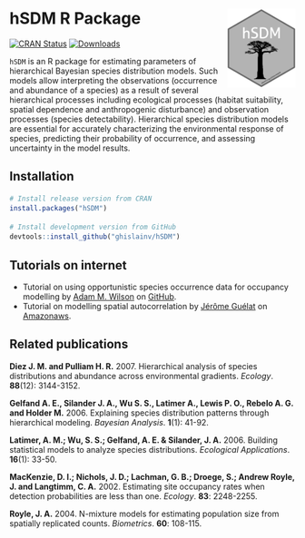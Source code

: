 
<!-- README.md is generated from README.Rmd. Please edit that file -->

# hSDM R Package <img src="man/figures/logo.png" align="right" alt="" width="120" />

[![CRAN
Status](http://www.r-pkg.org/badges/version/hSDM)](https://cran.r-project.org/package=hSDM)
[![Downloads](https://cranlogs.r-pkg.org/badges/hSDM)](https://cran.r-project.org/package=hSDM)

`hSDM` is an R package for estimating parameters of hierarchical
Bayesian species distribution models. Such models allow interpreting the
observations (occurrence and abundance of a species) as a result of
several hierarchical processes including ecological processes (habitat
suitability, spatial dependence and anthropogenic disturbance) and
observation processes (species detectability). Hierarchical species
distribution models are essential for accurately characterizing the
environmental response of species, predicting their probability of
occurrence, and assessing uncertainty in the model results.

## Installation

``` r
# Install release version from CRAN
install.packages("hSDM")

# Install development version from GitHub
devtools::install_github("ghislainv/hSDM")
```

## Tutorials on internet

  - Tutorial on using opportunistic species occurrence data for
    occupancy modelling by [Adam M. Wilson](http://adamwilson.us/) on
    [GitHub](https://github.com/adammwilson/hSDM_Tutorial/blob/master/hSDM_Tutorial.md).
  - Tutorial on modelling spatial autocorrelation by [Jérôme
    Guélat](http://www.popecol.org/team/jerome-guelat/) on
    [Amazonaws](http://rstudio-pubs-static.s3.amazonaws.com/9687_cc323b60e5d542449563ff1142163f05.html).

## Related publications

**Diez J. M. and Pulliam H. R.** 2007. Hierarchical analysis of species
distributions and abundance across environmental gradients. *Ecology*.
**88**(12): 3144-3152.

**Gelfand A. E., Silander J. A., Wu S. S., Latimer A., Lewis P. O.,
Rebelo A. G. and Holder M.** 2006. Explaining species distribution
patterns through hierarchical modeling. *Bayesian Analysis*. **1**(1):
41-92.

**Latimer, A. M.; Wu, S. S.; Gelfand, A. E. & Silander, J. A.** 2006.
Building statistical models to analyze species distributions.
*Ecological Applications*. **16**(1): 33-50.

**MacKenzie, D. I.; Nichols, J. D.; Lachman, G. B.; Droege, S.; Andrew
Royle, J. and Langtimm, C. A.** 2002. Estimating site occupancy rates
when detection probabilities are less than one. *Ecology*. **83**:
2248-2255.

**Royle, J. A.** 2004. N-mixture models for estimating population size
from spatially replicated counts. *Biometrics*. **60**: 108-115.
